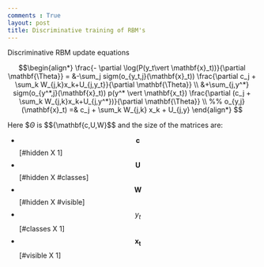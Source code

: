```yaml
---
comments : True
layout: post
title: Discriminative training of RBM's
---
```


Discriminative RBM update equations 

$$\begin{align*}
\frac{- \partial \log(P(y_t\vert \mathbf{x}_t))}{\partial \mathbf{\Theta}} = 
&-\sum_j sigm(o_{y_t,j}(\mathbf{x}_t)) \frac{\partial c_j + \sum_k W_{j,k}x_k+U_{j,y_t}}{\partial \mathbf{\Theta}}  \\
&+\sum_{j,y^*} sigm(o_{y^*,j}(\mathbf{x}_t)) p(y^* \vert \mathbf{x_t})
\frac{\partial (c_j + \sum_k W_{j,k}x_k+U_{j,y^*})}{\partial \mathbf{\Theta}}  \\
%%
o_{y,j}(\mathbf{x}_t) =& c_j + \sum_k W_{j,k} x_k + U_{j,y}
\end{align*}
$$

Here $$\Theta$ is  $$\{\mathbf{c,U,W\}$$ and the size of the matrices are:

 * $$\mathbf{c}$$  [#hidden X 1]
 * $$\mathbf{U}$$ [#hidden X #classes] 
 * $$\mathbf{W}$$ [#hidden X #visible]
 * $$y_t$$ [#classes X 1]
 * $$\mathbf{x_t}$$ [#visible X 1]


